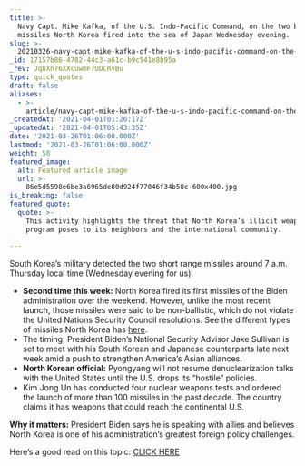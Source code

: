 ```yaml
---
title: >-
  Navy Capt. Mike Kafka, of the U.S. Indo-Pacific Command, on the two ballistic
  missiles North Korea fired into the sea of Japan Wednesday evening.
slug: >-
  20210326-navy-capt-mike-kafka-of-the-u-s-indo-pacific-command-on-the-two-ballistic-missiles-north
_id: 17157b86-4782-44c3-a61c-b9c541e8b95a
_rev: Jq8Xn76XXcuwmF7UDCRvBu
type: quick_quotes
draft: false
aliases:
  - >-
    article/navy-capt-mike-kafka-of-the-u-s-indo-pacific-command-on-the-two-ballistic-missiles-north-korea-fired-into-the-sea-of-japan-wednesday-evening/
_createdAt: '2021-04-01T01:26:17Z'
_updatedAt: '2021-04-01T05:43:35Z'
date: '2021-03-26T01:06:00.000Z'
lastmod: '2021-03-26T01:06:00.000Z'
weight: 50
featured_image:
  alt: Featured article image
  url: >-
    86e5d5598e6be3a6965de80d924f77046f34b58c-600x400.jpg
is_breaking: false
featured_quote:
  quote: >-
    This activity highlights the threat that North Korea’s illicit weapons
    program poses to its neighbors and the international community.

---
```

South Korea’s military detected the two short range missiles around 7 a.m. Thursday local time (Wednesday evening for us).

* **Second time this week:** North Korea fired its first missiles of the Biden administration over the weekend. However, unlike the most recent launch, those missiles were said to be non-ballistic, which do not violate the United Nations Security Council resolutions. See the different types of missiles North Korea has [here](https://www.bbc.com/news/world-asia-56518998).
* The timing: President Biden’s National Security Advisor Jake Sullivan is set to meet with his South Korean and Japanese counterparts late next week amid a push to strengthen America’s Asian alliances.
* **North Korean official:** Pyongyang will not resume denuclearization talks with the United States until the U.S. drops its “hostile” policies.
* Kim Jong Un has conducted four nuclear weapons tests and ordered the launch of more than 100 missiles in the past decade. The country claims it has weapons that could reach the continental U.S.

**Why it matters:** President Biden says he is speaking with allies and believes North Korea is one of his administration’s greatest foreign policy challenges.

Here’s a good read on this topic: [CLICK HERE](https://www.cnbc.com/2021/03/24/north-korea-fires-unidentified-projectiles-into-sea-of-japan-us-allies-say.html)